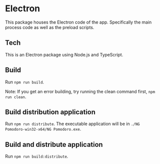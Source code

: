 # Electron

This package houses the Electron code of the app. Specifically the main process code as well as the preload scripts.

## Tech

This is an Electron package using Node.js and TypeScript.

## Build

Run `npm run build`.

Note: If you get an error building, try running the clean command first, `npm run clean`.

## Build distribution application

Run `npm run distribute`. The executable application will be in `./NG Pomodoro-win32-x64/NG Pomodoro.exe`.

## Build and distribute application

Run `npm run build:distribute`.
